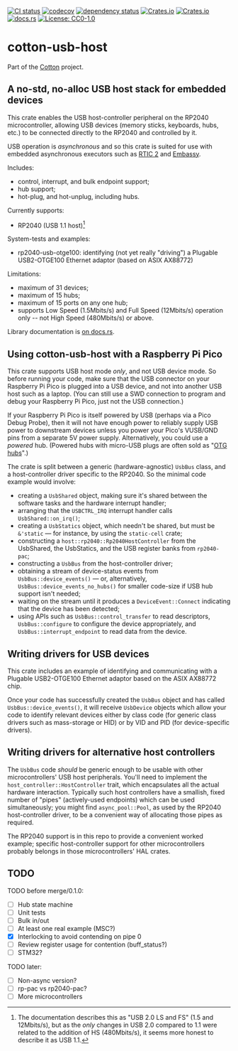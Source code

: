 [![CI status](https://github.com/pdh11/cotton/actions/workflows/ci.yml/badge.svg)](https://github.com/pdh11/cotton/actions)
[![codecov](https://codecov.io/gh/pdh11/cotton/branch/main/graph/badge.svg?token=SMSZEPGRHA)](https://codecov.io/gh/pdh11/cotton)
[![dependency status](https://deps.rs/repo/github/pdh11/cotton/status.svg)](https://deps.rs/repo/github/pdh11/cotton)
[![Crates.io](https://img.shields.io/crates/v/cotton-usb-host)](https://crates.io/crates/cotton-usb-host)
[![Crates.io](https://img.shields.io/crates/d/cotton-usb-host)](https://crates.io/crates/cotton-usb-host)
[![docs.rs](https://img.shields.io/docsrs/cotton-usb-host)](https://docs.rs/cotton-usb-host/latest/cotton_usb-host/)
[![License: CC0-1.0](https://img.shields.io/badge/License-CC0_1.0-lightgrey.svg)](http://creativecommons.org/publicdomain/zero/1.0/)

# cotton-usb-host

Part of the [Cotton](https://github.com/pdh11/cotton) project.

## A no-std, no-alloc USB host stack for embedded devices

This crate enables the USB host-controller peripheral on the RP2040
microcontroller, allowing USB devices (memory sticks, keyboards, hubs,
etc.) to be connected directly to the RP2040 and controlled by it.

USB operation is _asynchronous_ and so this crate is suited for use
with embedded asynchronous executors such as
[RTIC&nbsp;2](https://rtic.rs/2/book/en/) and
[Embassy](https://embassy.dev).

Includes:

 - control, interrupt, and bulk endpoint support;
 - hub support;
 - hot-plug, and hot-unplug, including hubs.

Currently supports:

 - RP2040 (USB 1.1 host)[^1]

System-tests and examples:

 - rp2040-usb-otge100: identifying (not yet really "driving") a
   Plugable USB2-OTGE100 Ethernet adaptor (based on ASIX AX88772)

Limitations:

 - maximum of 31 devices;
 - maximum of 15 hubs;
 - maximum of 15 ports on any one hub;
 - supports Low Speed (1.5Mbits/s) and Full Speed (12Mbits/s)
   operation only -- not High Speed (480Mbits/s) or above.

[^1]: The documentation describes this as "USB&nbsp;2.0 LS and FS" (1.5 and
12Mbits/s), but as the _only_ changes in USB&nbsp;2.0 compared to 1.1
were related to the addition of HS (480Mbits/s), it seems more honest
to describe it as USB&nbsp;1.1.

Library documentation is [on
docs.rs](https://docs.rs/cotton-usb-host/latest/cotton_usb-host/).


## Using cotton-usb-host with a Raspberry&nbsp;Pi Pico

This crate supports USB host mode _only_, and not USB device mode. So
before running your code, make sure that the USB connector on your
Raspberry&nbsp;Pi Pico is plugged into a USB device, and not into
another USB host such as a laptop. (You can still use a SWD connection
to program and debug your Raspberry&nbsp;Pi Pico, just not the USB
connection.)

If your Raspberry&nbsp;Pi Pico is itself powered by USB (perhaps via a
Pico Debug Probe), then it will not have enough power to reliably
supply USB power to downstream devices unless you power your Pico's
VUSB/GND pins from a separate 5V power supply. Alternatively, you
could use a _powered_ hub. (Powered hubs with micro-USB plugs are
often sold as "[OTG
hubs](https://www.amazon.co.uk/AuviPal-Adapter-Playstation-Classic-Raspberry-Black/dp/B083WML1XB/)".)

The crate is split between a generic (hardware-agnostic) `UsbBus`
class, and a host-controller driver specific to the RP2040. So the
minimal code example would involve:

 - creating a `UsbShared` object, making sure it's shared between the
   software tasks and the hardware interrupt handler;
 - arranging that the `USBCTRL_IRQ` interrupt handler calls `UsbShared::on_irq()`;
 - creating a `UsbStatics` object, which needn't be shared, but must
   be `&'static` &mdash; for instance, by using the `static-cell` crate;
 - constructing a `host::rp2040::Rp2040HostController` from the UsbShared,
   the UsbStatics, and the USB register banks from `rp2040-pac`;
 - constructing a `UsbBus` from the host-controller driver;
 - obtaining a stream of device-status events from
   `UsbBus::device_events()` &mdash; or, alternatively,
   `UsbBus::device_events_no_hubs()` for smaller code-size if USB hub
   support isn't needed;
 - waiting on the stream until it produces a `DeviceEvent::Connect`
   indicating that the device has been detected;
 - using APIs such as `UsbBus::control_transfer` to read descriptors,
   `UsbBus::configure` to configure the device appropriately, and
   `UsbBus::interrupt_endpoint` to read data from the device.

## Writing drivers for USB devices

This crate includes an example of identifying and communicating with
a Plugable USB2-OTGE100 Ethernet adaptor based on the ASIX&nbsp;AX88772
chip.

Once your code has successfully created the `UsbBus` object and has
called `UsbBus::device_events()`, it will receive `UsbDevice` objects
which allow your code to identify relevant devices either by class
code (for generic class drivers such as mass-storage or HID) or by VID
and PID (for device-specific drivers).

## Writing drivers for alternative host controllers

The `UsbBus` code _should_ be generic enough to be usable with other
microcontrollers' USB host peripherals. You'll need to implement the
`host_controller::HostController` trait, which encapsulates all the
actual hardware interaction. Typically such host controllers have a
smallish, fixed number of "pipes" (actively-used endpoints) which can
be used simultaneously; you might find `async_pool::Pool`, as used by
the RP2040 host-controller driver, to be a convenient way of
allocating those pipes as required.

The RP2040 support is in this repo to provide a convenient worked example;
specific host-controller support for other microcontrollers probably
belongs in those microcontrollers' HAL crates.

## TODO

TODO before merge/0.1.0:

 - [ ] Hub state machine
 - [ ] Unit tests
 - [ ] Bulk in/out
 - [ ] At least one real example (MSC?)
 - [x] Interlocking to avoid contending on pipe 0
 - [ ] Review register usage for contention (buff_status?)
 - [ ] STM32?

TODO later:

 - [ ] Non-async version?
 - [ ] rp-pac vs rp2040-pac?
 - [ ] More microcontrollers
